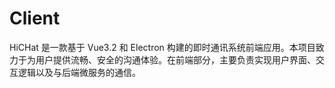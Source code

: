 # Client
HiCHat 是一款基于 Vue3.2 和 Electron 构建的即时通讯系统前端应用。本项目致力于为用户提供流畅、安全的沟通体验。在前端部分，主要负责实现用户界面、交互逻辑以及与后端微服务的通信。
